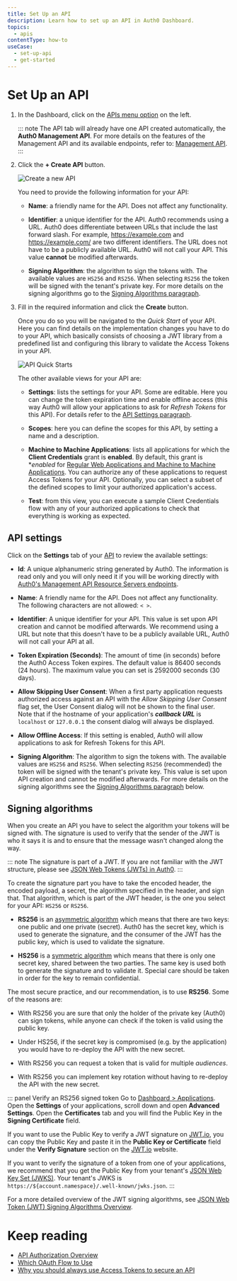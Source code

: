 ```yaml
---
title: Set Up an API
description: Learn how to set up an API in Auth0 Dashboard. 
topics:
  - apis
contentType: how-to
useCase:
  - set-up-api
  - get-started
---
```

# Set Up an API

1. In the Dashboard, click on the [APIs menu option](${manage_url}/#/apis) on the left.

    ::: note
    The API tab will already have one API created automatically, the **Auth0 Management API**. For more details on the features of the Management API and its available endpoints, refer to: [Management API](/api/management/v2).
    :::

2. Click the **+ Create API** button.

    ![Create a new API](/media/articles/api/overview/create-api.png)

    You need to provide the following information for your API:

    - **Name**: a friendly name for the API. Does not affect any functionality.

    - **Identifier**: a unique identifier for the API. Auth0 recommends using a URL. Auth0 does differentiate between URLs that include the last forward slash. For example, https://example.com and https://example.com/ are two different identifiers. The URL does not have to be a publicly available URL. Auth0 will not call your API. This value **cannot** be modified afterwards. 

    - **Signing Algorithm**: the algorithm to sign the tokens with. The available values are `HS256` and `RS256`. When selecting `RS256` the token will be signed with the tenant's private key. For more details on the signing algorithms go to the [Signing Algorithms paragraph](#signing-algorithms).

3. Fill in the required information and click the **Create** button.

    Once you do so you will be navigated to the *Quick Start* of your API. Here you can find details on the implementation changes you have to do to your API, which basically consists of choosing a JWT library from a predefined list and configuring this library to validate the Access Tokens in your API.

    ![API Quick Starts](/media/articles/api/overview/quickstarts-view.png)

    The other available views for your API are:

    - **Settings**: lists the settings for your API. Some are editable. Here you can change the token expiration time and enable offline access (this way Auth0 will allow your applications to ask for <dfn data-key="refresh-token">Refresh Tokens</dfn> for this API). For details refer to the [API Settings paragraph](#api-settings).

    - **Scopes**: here you can define the scopes for this API, by setting a name and a description.

    - **Machine to Machine Applications**: lists all applications for which the **Client Credentials** grant is **enabled**. By default, this grant is **enabled* for [Regular Web Applications and Machine to Machine Applications](/applications/concepts/app-types-auth0). You can authorize any of these applications to request Access Tokens for your API. Optionally, you can select a subset of the defined scopes to  limit your authorized application's access. 

    - **Test**: from this view, you can execute a sample Client Credentials flow with any of your authorized applications to check that everything is working as expected.

## API settings

Click on the **Settings** tab of your [API](${manage_url}/#/apis) to review the available settings:

- **Id**: A unique alphanumeric string generated by Auth0. The information is read only and you will only need it if you will be working directly with [Auth0's Management API Resource Servers endpoints](/api/management/v2#!/Resource_Servers/get_resource_servers_by_id).

- **Name**: A friendly name for the API. Does not affect any functionality. The following characters are not allowed: `< >`.

- **Identifier**: A unique identifier for your API. This value is set upon API creation and cannot be modified afterwards. We recommend using a URL but note that this doesn't have to be a publicly available URL, Auth0 will not call your API at all.

- **Token Expiration (Seconds)**: The amount of time (in seconds) before the Auth0 Access Token expires. The default value is 86400 seconds (24 hours). The maximum value you can set is 2592000 seconds (30 days).

- **Allow Skipping User Consent**: When a first party application requests authorized access against an API with the *Allow Skipping User Consent* flag set, the User Consent dialog will not be shown to the final user. Note that if the hostname of your application's <dfn data-key="callback">**callback URL**</dfn> is `localhost` or `127.0.0.1` the consent dialog will always be displayed.

- **Allow Offline Access**: If this setting is enabled, Auth0 will allow applications to ask for Refresh Tokens for this API.

- **Signing Algorithm**: The algorithm to sign the tokens with. The available values are `HS256` and `RS256`. When selecting `RS256` (recommended) the token will be signed with the tenant's private key. This value is set upon API creation and cannot be modified afterwards. For more details on the signing algorithms see the [Signing Algorithms paragraph](#signing-algorithms) below.

## Signing algorithms

When you create an API you have to select the algorithm your tokens will be signed with. The signature is used to verify that the sender of the JWT is who it says it is and to ensure that the message wasn't changed along the way.

::: note
The signature is part of a JWT. If you are not familiar with the JWT structure, please see [JSON Web Tokens (JWTs) in Auth0](/jwt#what-is-the-json-web-token-structure-).
:::

To create the signature part you have to take the encoded header, the encoded payload, a secret, the algorithm specified in the header, and sign that. That algorithm, which is part of the JWT header, is the one you select for your API: `HS256` or `RS256`.

- **RS256** is an [asymmetric algorithm](https://en.wikipedia.org/wiki/Public-key_cryptography) which means that there are two keys: one public and one private (secret). Auth0 has the secret key, which is used to generate the signature, and the consumer of the JWT has the public key, which is used to validate the signature.

- **HS256** is a [symmetric algorithm](https://en.wikipedia.org/wiki/Symmetric-key_algorithm) which means that there is only one secret key, shared between the two parties. The same key is used both to generate the signature and to validate it. Special care should be taken in order for the key to remain confidential.

The most secure practice, and our recommendation, is to use **RS256**. Some of the reasons are:

- With RS256 you are sure that only the holder of the private key (Auth0) can sign tokens, while anyone can check if the token is valid using the public key.

- Under HS256, if the secret key is compromised (e.g. by the application) you would have to re-deploy the API with the new secret.

- With RS256 you can request a token that is valid for multiple <dfn data-key="audience">audiences</dfn>.

- With RS256 you can implement key rotation without having to re-deploy the API with the new secret.

::: panel Verify an RS256 signed token
Go to [Dashboard > Applications](${manage_url}/#/applications). Open the **Settings** of your applications, scroll down and open **Advanced Settings**. Open the **Certificates** tab and you will find the Public Key in the **Signing Certificate** field.

If you want to use the Public Key to verify a JWT signature on [JWT.io](https://jwt.io/), you can copy the Public Key and paste it in the **Public Key or Certificate** field under the **Verify Signature** section on the [JWT.io](https://jwt.io/) website.

If you want to verify the signature of a token from one of your applications, we recommend that you get the Public Key from your tenant's [JSON Web Key Set (JWKS)](/jwks). Your tenant's JWKS is `https://${account.namespace}/.well-known/jwks.json`.
:::

For a more detailed overview of the JWT signing algorithms, see [JSON Web Token (JWT) Signing Algorithms Overview](https://auth0.com/blog/json-web-token-signing-algorithms-overview/).

# Keep reading

- [API Authorization Overview](/api-auth)
- [Which OAuth Flow to Use](/api-auth/which-oauth-flow-to-use)
- [Why you should always use Access Tokens to secure an API](/api-auth/why-use-access-tokens-to-secure-apis)
